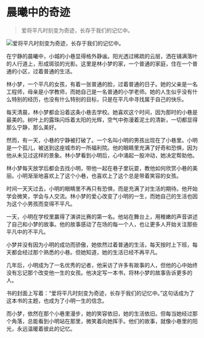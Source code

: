 # 晨曦中的奇迹

> 爱将平凡时刻变为奇迹，长存于我们的记忆中。

![爱将平凡时刻变为奇迹，长存于我们的记忆中。](/images/0598c41fadd74c1fb3d3868600ec7a1c.jpg)


在宁静的晨曦中，小城的小巷显得格外静谧。阳光透过稀疏的云层，洒在铺满落叶的人行道上，形成斑驳的光影。这里是林小梦的家，一个普通的家庭，住在一个普通的小区，过着普通的生活。

林小梦，一个平凡的女孩，有着一张普通的脸，过着普通的日子。她的父亲是一名工程师，母亲是小学教师，而她自己是一名普通的小学老师。她的人生似乎没有什么特别的经历，也没有什么特别的目标，只是在平凡中寻找属于自己的快乐。

每天清晨，林小梦都会沿着这条小巷去学校。她喜欢这个时间，因为那时的小巷是最美的。树叶上的露珠闪烁着太阳的光辉，空气中弥漫着泥土的清新，一切都显得那么宁静，那么美好。

然而，有一天，小巷的宁静被打破了。一个名叫小明的男孩出现在了小巷里。小明是一个孤儿，被送到这座城市的一所福利院。他的眼睛里充满了好奇和恐惧，因为他从未见过这样的景象。林小梦看到小明后，心中涌起一股冲动，她决定帮助他。

林小梦每天放学后都会去找小明，带他一起在巷子里玩耍，教他如何欣赏小巷的美丽。小明渐渐地喜欢上了这个小巷，也喜欢上了这个总是带着笑容的女孩。

时间一天天过去，小明的眼睛里不再只有恐惧，而是充满了对生活的期待。他开始学会微笑，学会与人交流。林小梦的爱心改变了小明的一生，而她自己的生活也因为这个小男孩而变得不平凡。

一天，小明在学校里赢得了演讲比赛的第一名。他站在舞台上，用稚嫩的声音讲述了自己和小梦的故事。他的故事感动了在场的每一个人，也让更多人开始关注那些平凡中的不平凡。

小梦并没有因为小明的成功而骄傲，她依然过着普通的生活，每天按时上下班，每天都会经过那个熟悉的小巷。但她知道，她的生活已经不再平凡。

几年后，小明成为了一名优秀的记者，他采访了许多有故事的人，但他的心中始终没有忘记那个改变他一生的女孩。他决定写一本书，将林小梦的故事告诉更多的人。

书的封面上写着：“爱将平凡时刻变为奇迹，长存于我们的记忆中。”这句话成为了这本书的主题，也成为了小明一生的信念。

而小梦，依然在那个小巷里漫步，她的笑容依旧，她的生活依旧。但每当她经过那个角落，总能看到小明站在那里，微笑着向她挥手。他们的故事，就像小巷里的阳光，永远温暖着彼此的记忆。